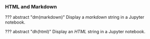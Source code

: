 ### HTML and Markdown

??? abstract "dm(markdown)"
    Display a *markdown* string in a Jupyter notebook.

??? abstract "dh(html)"
    Display an *HTML* string in a Jupyter notebook.
